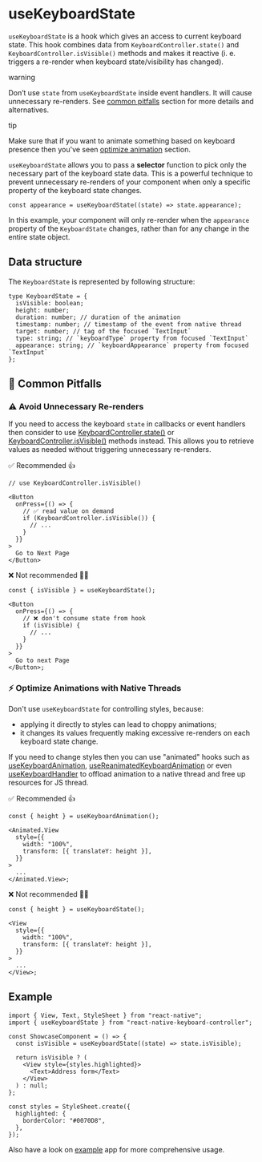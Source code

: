 # useKeyboardState

`useKeyboardState` is a hook which gives an access to current keyboard state. This hook combines data from `KeyboardController.state()` and `KeyboardController.isVisible()` methods and makes it reactive (i. e. triggers a re-render when keyboard state/visibility has changed).

warning

Don’t use `state` from `useKeyboardState` inside event handlers. It will cause unnecessary re-renders. See [common pitfalls](/react-native-keyboard-controller/pr-preview/pr-1043/docs/api/hooks/keyboard/use-keyboard-state.md#-common-pitfalls) section for more details and alternatives.

tip

Make sure that if you want to animate something based on keyboard presence then you've seen [optimize animation](/react-native-keyboard-controller/pr-preview/pr-1043/docs/api/hooks/keyboard/use-keyboard-state.md#%EF%B8%8F-optimize-animations-with-native-threads) section.

`useKeyboardState` allows you to pass a **selector** function to pick only the necessary part of the keyboard state data. This is a powerful technique to prevent unnecessary re-renders of your component when only a specific property of the keyboard state changes.

```
const appearance = useKeyboardState((state) => state.appearance);
```

In this example, your component will only re-render when the `appearance` property of the `KeyboardState` changes, rather than for any change in the entire state object.

## Data structure[​](/react-native-keyboard-controller/pr-preview/pr-1043/docs/api/hooks/keyboard/use-keyboard-state.md#data-structure "Direct link to Data structure")

The `KeyboardState` is represented by following structure:

```
type KeyboardState = {
  isVisible: boolean;
  height: number;
  duration: number; // duration of the animation
  timestamp: number; // timestamp of the event from native thread
  target: number; // tag of the focused `TextInput`
  type: string; // `keyboardType` property from focused `TextInput`
  appearance: string; // `keyboardAppearance` property from focused `TextInput`
};
```

## 🚫 Common Pitfalls[​](/react-native-keyboard-controller/pr-preview/pr-1043/docs/api/hooks/keyboard/use-keyboard-state.md#-common-pitfalls "Direct link to 🚫 Common Pitfalls")

### ⚠️ Avoid Unnecessary Re-renders[​](/react-native-keyboard-controller/pr-preview/pr-1043/docs/api/hooks/keyboard/use-keyboard-state.md#️-avoid-unnecessary-re-renders "Direct link to ⚠️ Avoid Unnecessary Re-renders")

If you need to access the keyboard `state` in callbacks or event handlers then consider to use [KeyboardController.state()](/react-native-keyboard-controller/pr-preview/pr-1043/docs/api/keyboard-controller.md#state) or [KeyboardController.isVisible()](/react-native-keyboard-controller/pr-preview/pr-1043/docs/api/keyboard-controller.md#isvisible) methods instead. This allows you to retrieve values as needed without triggering unnecessary re-renders.

✅ Recommended 👍

```
// use KeyboardController.isVisible()

<Button
  onPress={() => {
    // ✅ read value on demand
    if (KeyboardController.isVisible()) {
      // ...
    }
  }}
>
  Go to Next Page
</Button>
```

❌ Not recommended 🙅‍♂️

```
const { isVisible } = useKeyboardState();

<Button
  onPress={() => {
    // ❌ don't consume state from hook
    if (isVisible) {
      // ...
    }
  }}
>
  Go to next Page
</Button>;
```

### ⚡️ Optimize Animations with Native Threads[​](/react-native-keyboard-controller/pr-preview/pr-1043/docs/api/hooks/keyboard/use-keyboard-state.md#️-optimize-animations-with-native-threads "Direct link to ⚡️ Optimize Animations with Native Threads")

Don't use `useKeyboardState` for controlling styles, because:

* applying it directly to styles can lead to choppy animations;
* it changes its values frequently making excessive re-renders on each keyboard state change.

If you need to change styles then you can use "animated" hooks such as [useKeyboardAnimation](/react-native-keyboard-controller/pr-preview/pr-1043/docs/api/hooks/keyboard/use-keyboard-animation.md), [useReanimatedKeyboardAnimation](/react-native-keyboard-controller/pr-preview/pr-1043/docs/api/hooks/keyboard/use-reanimated-keyboard-animation.md) or even [useKeyboardHandler](/react-native-keyboard-controller/pr-preview/pr-1043/docs/api/hooks/keyboard/use-keyboard-handler.md) to offload animation to a native thread and free up resources for JS thread.

✅ Recommended 👍

```
const { height } = useKeyboardAnimation();

<Animated.View
  style={{
    width: "100%",
    transform: [{ translateY: height }],
  }}
>
  ...
</Animated.View>;
```

❌ Not recommended 🙅‍♂️

```
const { height } = useKeyboardState();

<View
  style={{
    width: "100%",
    transform: [{ translateY: height }],
  }}
>
  ...
</View>;
```

## Example[​](/react-native-keyboard-controller/pr-preview/pr-1043/docs/api/hooks/keyboard/use-keyboard-state.md#example "Direct link to Example")

```
import { View, Text, StyleSheet } from "react-native";
import { useKeyboardState } from "react-native-keyboard-controller";

const ShowcaseComponent = () => {
  const isVisible = useKeyboardState((state) => state.isVisible);

  return isVisible ? (
    <View style={styles.highlighted}>
      <Text>Address form</Text>
    </View>
  ) : null;
};

const styles = StyleSheet.create({
  highlighted: {
    borderColor: "#0070D8",
  },
});
```

Also have a look on [example](https://github.com/kirillzyusko/react-native-keyboard-controller/tree/main/example) app for more comprehensive usage.
